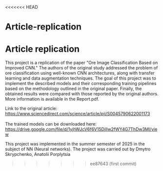 <<<<<<< HEAD
# Article-replication
Article replication
=======
This project is a replication of the paper "Ore Image Classification Based on Improved CNN." The authors of the original study addressed the problem of ore classification using well-known CNN architectures, along with transfer learning and data augmentation techniques.
The goal of this project was to implement the described models and their corresponding training pipelines based on the methodology outlined in the original paper. Finally, the obtained results were compared with those reported by the original authors. More information is available in the Report.pdf.

Link to the original article: <br> https://www.sciencedirect.com/science/article/pii/S0045790622001173
<br><br>
The trained models can be downloaded here: <br> https://drive.google.com/file/d/1yjhWJcV6f6V15DilIw2fWY4G7ThDw3Ml/view

This project was implemented in the summer semester of 2025 in the subject of NN (Neural networks). The project was carried out by Dmytro Skrypchenko, Anatolii Porplytsia
>>>>>>> ee87643 (first commit)
